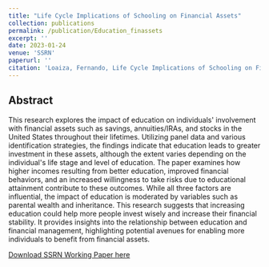 ```yaml
---
title: "Life Cycle Implications of Schooling on Financial Assets"
collection: publications
permalink: /publication/Education_finassets
excerpt: ''
date: 2023-01-24
venue: 'SSRN'
paperurl: ''
citation: 'Loaiza, Fernando, Life Cycle Implications of Schooling on Financial Assets (September 23, 2021). Available at SSRN: https://ssrn.com/abstract=&quot;.'
---
```


## Abstract

This research explores the impact of education on individuals' involvement with financial assets such as savings, annuities/IRAs, and stocks in the United States throughout their lifetimes. Utilizing panel data and various identification strategies, the findings indicate that education leads to greater investment in these assets, although the extent varies depending on the individual's life stage and level of education. The paper examines how higher incomes resulting from better education, improved financial behaviors, and an increased willingness to take risks due to educational attainment contribute to these outcomes. While all three factors are influential, the impact of education is moderated by variables such as parental wealth and inheritance. This research suggests that increasing education could help more people invest wisely and increase their financial stability. It provides insights into the relationship between education and financial management, highlighting potential avenues for enabling more individuals to benefit from financial assets.

[Download SSRN Working Paper here](https://papers.ssrn.com/sol3/papers.cfm?abstract_id=4723278)


